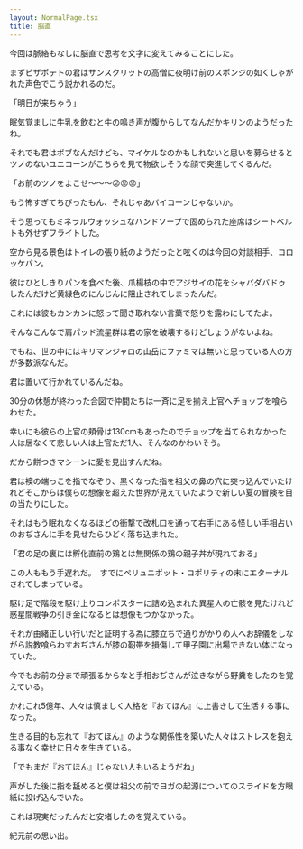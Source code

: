 ```yaml
---
layout: NormalPage.tsx
title: 脳直
---
```


今回は脈絡もなしに脳直で思考を文字に変えてみることにした。

まずピザポテトの君はサンスクリットの高僧に夜明け前のスポンジの如くしゃがれた声色でこう説かれるのだ。

「明日が来ちゃう」

眠気覚ましに牛乳を飲むと牛の鳴き声が腹からしてなんだかキリンのようだったね。

それでも君はボブなんだけども、マイケルなのかもしれないと思いを募らせるとツノのないユニコーンがこちらを見て物欲しそうな顔で突進してくるんだ。

「お前のツノをよこせ〜〜〜😡😡😡」

もう怖すぎてちびったもん、それじゃあバイコーンじゃないか。

そう思ってもミネラルウォッシュなハンドソープで固められた座席はシートベルトも外せずフライトした。

空から見る景色はトイレの張り紙のようだったと呟くのは今回の対談相手、コロッケパン。

彼はひとしきりパンを食べた後、爪楊枝の中でアジサイの花をシャバダバドゥしたんだけど黄緑色のにんじんに阻止されてしまったんだ。

これには彼もカンカンに怒って聞き取れない言葉で怒りを露わにしてたよ。

そんなこんなで肩パッド流星群は君の家を破壊するけどしょうがないよね。

でもね、世の中にはキリマンジャロの山岳にファミマは無いと思っている人の方が多数派なんだ。

君は置いて行かれているんだね。

30分の休憩が終わった合図で仲間たちは一斉に足を揃え上官へチョップを喰らわせた。

幸いにも彼らの上官の頬骨は130cmもあったのでチョップを当てられなかった人は居なくて悲しい人は上官ただ1人、そんなのかわいそう。

だから餅つきマシーンに愛を見出すんだね。

君は襖の端っこを指でなぞり、黒くなった指を祖父の鼻の穴に突っ込んでいたけれどそこからは僕らの想像を超えた世界が見えていたようで新しい夏の冒険を目の当たりにした。

それはもう眠れなくなるほどの衝撃で改札口を通って右手にある怪しい手相占いのおぢさんに手を見せたらひどく落ち込まれた。

「君の足の裏には孵化直前の鶏とは無関係の鶏の親子丼が現れておる」

この人ももう手遅れだ。　すでにペリュニポット・コポリティの末にエターナルされてしまっている。

駆け足で階段を駆け上りコンポスターに詰め込まれた異星人の亡骸を見たけれど惑星間戦争の引き金になるとは想像もつかなかった。

それが由緒正しい行いだと証明する為に膝立ちで通りがかりの人へお辞儀をしながら説教喰らわすおぢさんが膝の靭帯を損傷して甲子園に出場できない体になっていた。

今でもお前の分まで頑張るからなと手相おぢさんが泣きながら野糞をしたのを覚えている。

かれこれ5億年、人々は慎ましく人格を『おてほん』に上書きして生活する事になった。

生きる目的も忘れて『おてほん』のような関係性を築いた人々はストレスを抱える事なく幸せに日々を生きている。

「でもまだ『おてほん』じゃない人もいるようだね」

声がした後に指を舐めると僕は祖父の前でヨガの起源についてのスライドを方眼紙に投げ込んでいた。

これは現実だったんだと安堵したのを覚えている。

紀元前の思い出。